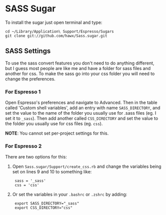 # SASS Sugar

To install the sugar just open terminal and type:

    cd ~/Library/Application\ Support/Espresso/Sugars
    git clone git://github.com/hawx/Sass.sugar.git


## SASS Settings

To use the sass convert features you don't need to do anything different, but I guess most people are like me and have a
folder for sass files and another for css. To make the sass go into your css folder you will need to change the
preferences.

### For Espresso 1

Open Espresso's preferences and navigate to Advanced. Then in the table called 'Custom shell variables', add an entry
with name `SASS_DIRECTORY`, and set the value to the name of the folder you usually use for .sass files (eg. I set
it to `_sass`). Then add another called `CSS_DIRECTORY` and set the value to the folder you usually use for css
files (eg. `css`).

__NOTE__: You cannot set per-project settings for this.

### For Espresso 2

There are two options for this:

1. Open `Sass.sugar/Support/create_css.rb` and change the variables being set on lines 9 and 10 to something like:

        sass = '_sass'
        css = 'css'

2. Or set the variables in your `.bashrc` or `.zshrc` by adding:

        export SASS_DIRECTORY="_sass"
        export CSS_DIRECTORY="css"
